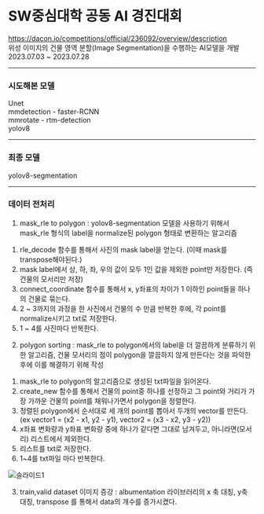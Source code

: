 # SW중심대학 공동 AI 경진대회   

https://dacon.io/competitions/official/236092/overview/description    
위성 이미지의 건물 영역 분할(Image Segmentation)을 수행하는 AI모델을 개발   
2023.07.03 ~ 2023.07.28   

-------------------
### 시도해본 모델  

Unet  
mmdetection - faster-RCNN  
mmrotate - rtm-detection  
yolov8

-------------------
### 최종 모델 
yolov8-segmentation  

-------------------
### 데이터 전처리  
1. mask_rle to polygon : yolov8-segmentation 모델을 사용하기 위해서 mask_rle 형식의 label을 normalize된 polygon 형태로 변환하는 알고리즘
 1) rle_decode 함수를 통해서 사진의 mask label을 얻는다. (이때 mask를 transpose해야된다.)
 2) mask label에서 상, 하, 좌, 우의 값이 모두 1인 값을 제외한 point만 저장한다. (즉 건물의 모서리만 저장)
 3) connect_coordinate 함수를 통해서 x, y좌표의 차이가 1 이하인 point들을 하나의 건물로 묶는다.
 4) 2 ~ 3까지의 과정을 한 사진에서 건물의 수 만큼 반복한 후에, 각 point를 normalize시키고 txt로 저장한다.
 5) 1 ~ 4를 사진마다 반복한다.

2. polygon sorting : mask_rle to polygon에서의 label을 더 깔끔하게 분류하기 위한 알고리즘, 건물 모서리의 점이 polygon을 깔끔하지 않게 만든다는 것을 파악한 후에 이를 해결하기 위해 작성
 1) mask_rle to polygon의 알고리즘으로 생성된 txt파일을 읽어온다.
 2) create_new 함수를 통해서 건물의 point중 하나를 선정하고 그 point와 거리가 가장 가까운 건물의 point를 채워나가면서 polygon을 정렬한다.
 3) 정렬된 polygon에서 순서대로 세 개의 point를 뽑아서 두개의 vector를 만든다. (ex vector1 = (x2 - x1, y2 - y1), vector2 = (x3 - x2, y3 - y2)) 
 4) x좌표 변화량과 y좌표 변화량 중에 하나가 같다면 그대로 남겨두고, 아니라면(모서리) 리스트에서 제외한다.
 5) 리스트를 txt로 저장한다.
 5) 1~4를 txt파일 마다 반복한다.

![슬라이드1](https://github.com/Blusooyeon/swAI2023/assets/122274660/d9aa6e99-4d80-4f7e-bdee-2927d494fd25)

3. train,valid dataset 이미지 증강 : albumentation 라이브러리의 x 축 대칭, y축 대칭, transpose 를 통해서 data의 개수를 증가시켰다.
